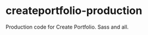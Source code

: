 createportfolio-production
==========================

Production code for Create Portfolio. Sass and all.